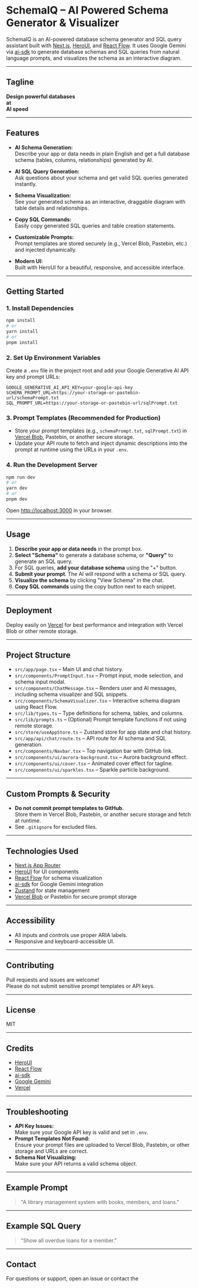# SchemaIQ – AI Powered Schema Generator & Visualizer

SchemaIQ is an AI-powered database schema generator and SQL query assistant built with [Next.js](https://nextjs.org), [HeroUI](https://heroui.dev), and [React Flow](https://reactflow.dev/). It uses Google Gemini via [ai-sdk](https://sdk.vercel.ai/) to generate database schemas and SQL queries from natural language prompts, and visualizes the schema as an interactive diagram.

---

## Tagline

**Design powerful databases  
at  
AI speed**

---

## Features

- **AI Schema Generation:**  
  Describe your app or data needs in plain English and get a full database schema (tables, columns, relationships) generated by AI.

- **AI SQL Query Generation:**  
  Ask questions about your schema and get valid SQL queries generated instantly.

- **Schema Visualization:**  
  See your generated schema as an interactive, draggable diagram with table details and relationships.

- **Copy SQL Commands:**  
  Easily copy generated SQL queries and table creation statements.

- **Customizable Prompts:**  
  Prompt templates are stored securely (e.g., Vercel Blob, Pastebin, etc.) and injected dynamically.

- **Modern UI:**  
  Built with HeroUI for a beautiful, responsive, and accessible interface.

---

## Getting Started

### 1. **Install Dependencies**

```bash
npm install
# or
yarn install
# or
pnpm install
```

### 2. **Set Up Environment Variables**

Create a `.env` file in the project root and add your Google Generative AI API key and prompt URLs:

```
GOOGLE_GENERATIVE_AI_API_KEY=your-google-api-key
SCHEMA_PROMPT_URL=https://your-storage-or-pastebin-url/schemaPrompt.txt
SQL_PROMPT_URL=https://your-storage-or-pastebin-url/sqlPrompt.txt
```

### 3. **Prompt Templates (Recommended for Production)**

- Store your prompt templates (e.g., `schemaPrompt.txt`, `sqlPrompt.txt`) in [Vercel Blob](https://vercel.com/blobs), Pastebin, or another secure storage.
- Update your API route to fetch and inject dynamic descriptions into the prompt at runtime using the URLs in your `.env`.

### 4. **Run the Development Server**

```bash
npm run dev
# or
yarn dev
# or
pnpm dev
```

Open [http://localhost:3000](http://localhost:3000) in your browser.

---

## Usage

1. **Describe your app or data needs** in the prompt box.
2. **Select "Schema"** to generate a database schema, or **"Query"** to generate an SQL query.
3. For SQL queries, **add your database schema** using the "+" button.
4. **Submit your prompt**. The AI will respond with a schema or SQL query.
5. **Visualize the schema** by clicking "View Schema" in the chat.
6. **Copy SQL commands** using the copy button next to each snippet.

---

## Deployment

Deploy easily on [Vercel](https://vercel.com/new) for best performance and integration with Vercel Blob or other remote storage.

---

## Project Structure

- `src/app/page.tsx` – Main UI and chat history.
- `src/components/PromptInput.tsx` – Prompt input, mode selection, and schema input modal.
- `src/components/ChatMessage.tsx` – Renders user and AI messages, including schema visualizer and SQL snippets.
- `src/components/SchemaVisualizer.tsx` – Interactive schema diagram using React Flow.
- `src/lib/types.ts` – Type definitions for schema, tables, and columns.
- `src/lib/prompts.ts` – (Optional) Prompt template functions if not using remote storage.
- `src/store/useAppStore.ts` – Zustand store for app state and chat history.
- `src/app/api/chat/route.ts` – API route for AI schema and SQL generation.
- `src/components/Navbar.tsx` – Top navigation bar with GitHub link.
- `src/components/ui/aurora-background.tsx` – Aurora background effect.
- `src/components/ui/cover.tsx` – Animated cover effect for tagline.
- `src/components/ui/sparkles.tsx` – Sparkle particle background.

---

## Custom Prompts & Security

- **Do not commit prompt templates to GitHub.**  
  Store them in Vercel Blob, Pastebin, or another secure storage and fetch at runtime.
- See `.gitignore` for excluded files.

---

## Technologies Used

- [Next.js App Router](https://nextjs.org/docs/app)
- [HeroUI](https://heroui.dev) for UI components
- [React Flow](https://reactflow.dev) for schema visualization
- [ai-sdk](https://sdk.vercel.ai/) for Google Gemini integration
- [Zustand](https://zustand-demo.pmnd.rs/) for state management
- [Vercel Blob](https://vercel.com/blobs) or Pastebin for secure prompt storage

---

## Accessibility

- All inputs and controls use proper ARIA labels.
- Responsive and keyboard-accessible UI.

---

## Contributing

Pull requests and issues are welcome!  
Please do not submit sensitive prompt templates or API keys.

---

## License

MIT

---

## Credits

- [HeroUI](https://heroui.dev)
- [React Flow](https://reactflow.dev)
- [ai-sdk](https://sdk.vercel.ai/)
- [Google Gemini](https://ai.google.dev/)
- [Vercel](https://vercel.com)

---

## Troubleshooting

- **API Key Issues:**  
  Make sure your Google API key is valid and set in `.env`.
- **Prompt Templates Not Found:**  
  Ensure your prompt files are uploaded to Vercel Blob, Pastebin, or other storage and URLs are correct.
- **Schema Not Visualizing:**  
  Make sure your API returns a valid schema object.

---

## Example Prompt

> "A library management system with books, members, and loans."

---

## Example SQL Query

> "Show all overdue loans for a member."

---

## Contact

For questions or support, open an issue or contact the
